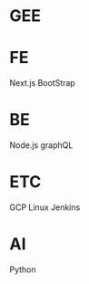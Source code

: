 # GEE #

# FE #

Next.js
BootStrap

# BE #

Node.js
graphQL

# ETC #
GCP
Linux
Jenkins

# AI #
Python